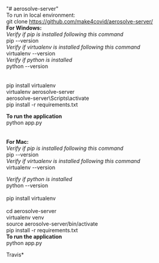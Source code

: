 "# aerosolve-server" <br/>
To run in local environment:<br/>
git clone https://github.com/make4covid/aerosolve-server/
<br/>
**For Windows:**<br/>
*Verify if pip is installed following this command*<br/>
pip --version<br/>
*Verify if virtualenv is installed following this command*<br/>
virtualenv --version<br/>
*Verify if python is installed*<br/>
python --version<br/>
<br/>
<br/>
pip install virtualenv<br/>
virtualenv aerosolve-server<br/>
aerosolve-server\Scripts\activate<br/>
pip install -r requirements.txt<br/>

**To run the application**<br/>
python app.py
<br/>
<br/>  
**For Mac:**<br/>
*Verify if pip is installed following this command*<br/>
pip --version<br/>
*Verify if virtualenv is installed following this command*<br/>
virtualenv --version<br/>

*Verify if python is installed*<br/>
python --version<br/>
<br/>
pip install virtualenv<br/>  
cd aerosolve-server<br/>
virtualenv venv<br/>
source aerosolve-server/bin/activate<br/>
pip install -r requirements.txt<br/>
**To run the application**<br/>
python app.py


Travis*
